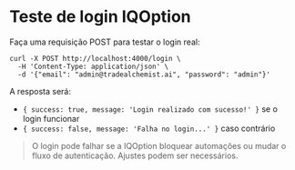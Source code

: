 # Teste de login IQOption

Faça uma requisição POST para testar o login real:

```
curl -X POST http://localhost:4000/login \
  -H 'Content-Type: application/json' \
  -d '{"email": "admin@tradealchemist.ai", "password": "admin"}'
```

A resposta será:
- `{ success: true, message: 'Login realizado com sucesso!' }` se o login funcionar
- `{ success: false, message: 'Falha no login...' }` caso contrário

> O login pode falhar se a IQOption bloquear automações ou mudar o fluxo de autenticação. Ajustes podem ser necessários.
